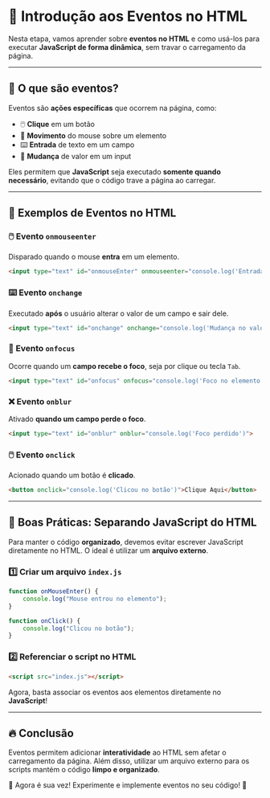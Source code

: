 # 🎯 Introdução aos Eventos no HTML

Nesta etapa, vamos aprender sobre **eventos no HTML** e como usá-los para executar **JavaScript de forma dinâmica**, sem travar o carregamento da página.

---

## 🚀 O que são eventos?

Eventos são **ações específicas** que ocorrem na página, como:
- 🖱️ **Clique** em um botão
- 🏃 **Movimento** do mouse sobre um elemento
- ⌨️ **Entrada** de texto em um campo
- 🔄 **Mudança** de valor em um input

Eles permitem que **JavaScript** seja executado **somente quando necessário**, evitando que o código trave a página ao carregar.

---

## 🎯 Exemplos de Eventos no HTML

### 🖱️ Evento `onmouseenter`
Disparado quando o mouse **entra** em um elemento.

```html
<input type="text" id="onmouseEnter" onmouseenter="console.log('Entrada do mouse')">
```

### ⌨️ Evento `onchange`
Executado **após** o usuário alterar o valor de um campo e sair dele.

```html
<input type="text" id="onchange" onchange="console.log('Mudança no valor')">
```

### 🎯 Evento `onfocus`
Ocorre quando um **campo recebe o foco**, seja por clique ou tecla `Tab`.

```html
<input type="text" id="onfocus" onfocus="console.log('Foco no elemento')">
```

### ❌ Evento `onblur`
Ativado **quando um campo perde o foco**.

```html
<input type="text" id="onblur" onblur="console.log('Foco perdido')">
```

### 🖱️ Evento `onclick`
Acionado quando um botão é **clicado**.

```html
<button onclick="console.log('Clicou no botão')">Clique Aqui</button>
```

---

## 📌 Boas Práticas: Separando JavaScript do HTML

Para manter o código **organizado**, devemos evitar escrever JavaScript diretamente no HTML. O ideal é utilizar um **arquivo externo**.

### 1️⃣ Criar um arquivo `index.js`
```javascript
function onMouseEnter() {
    console.log("Mouse entrou no elemento");
}

function onClick() {
    console.log("Clicou no botão");
}
```

### 2️⃣ Referenciar o script no HTML
```html
<script src="index.js"></script>
```
Agora, basta associar os eventos aos elementos diretamente no **JavaScript**!

---

## 🔥 Conclusão

Eventos permitem adicionar **interatividade** ao HTML sem afetar o carregamento da página. Além disso, utilizar um arquivo externo para os scripts mantém o código **limpo e organizado**.

🚀 Agora é sua vez! Experimente e implemente eventos no seu código! 🎯


